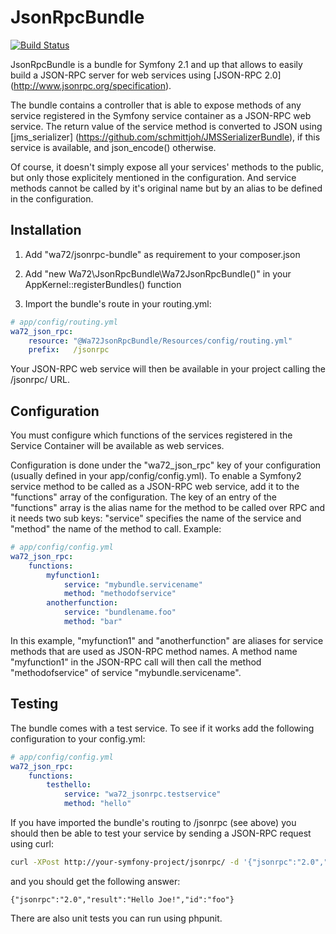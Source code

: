 JsonRpcBundle
=============

[![Build Status](https://secure.travis-ci.org/wasinger/jsonrpc-bundle.png?branch=master)](http://travis-ci.org/wasinger/jsonrpc-bundle)

JsonRpcBundle is a bundle for Symfony 2.1 and up that allows to easily build a JSON-RPC server for web services using [JSON-RPC 2.0] (http://www.jsonrpc.org/specification).

The bundle contains a controller that is able to expose methods of any service registered in the Symfony service container as a JSON-RPC web service. The return value of the service method is converted to JSON using [jms_serializer] (https://github.com/schmittjoh/JMSSerializerBundle), if this service is available, and json_encode() otherwise. 

Of course, it doesn't simply expose all your services' methods to the public, but only those explicitely mentioned in the configuration. And service methods cannot be called by it's original name but by an alias to be defined in the configuration.


Installation
------------

1. Add "wa72/jsonrpc-bundle" as requirement to your composer.json

2. Add "new Wa72\JsonRpcBundle\Wa72JsonRpcBundle()" in your AppKernel::registerBundles() function

3. Import the bundle's route in your routing.yml:

```yaml
# app/config/routing.yml
wa72_json_rpc:
    resource: "@Wa72JsonRpcBundle/Resources/config/routing.yml"
    prefix:   /jsonrpc
```

Your JSON-RPC web service will then be available in your project calling the /jsonrpc/ URL.

Configuration
-------------

You must configure which functions of the services registered in the Service Container will be available as web services.

Configuration is done under the "wa72_json_rpc" key of your configuration (usually defined in your app/config/config.yml).
To enable a Symfony2 service method to be called as a JSON-RPC web service, add it to the "functions" array of the configuration. 
The key of an entry of the "functions" array is the alias name for the method to be called over RPC and it needs two sub keys:
"service" specifies the name of the service and "method" the name of the method to call. Example:

```yaml
# app/config/config.yml
wa72_json_rpc:
    functions:
        myfunction1:
            service: "mybundle.servicename"
            method: "methodofservice"
        anotherfunction:
            service: "bundlename.foo"
            method: "bar"
```

In this example, "myfunction1" and "anotherfunction" are aliases for service methods that are used as JSON-RPC method names.
A method name "myfunction1" in the JSON-RPC call will then call the method "methodofservice" of service "mybundle.servicename".

Testing
-------

The bundle comes with a test service. To see if it works add the following configuration to your config.yml:

```yaml
# app/config/config.yml
wa72_json_rpc:
    functions:
        testhello:
            service: "wa72_jsonrpc.testservice"
            method: "hello"
```

If you have imported the bundle's routing to /jsonrpc (see above) you should then be able to test your service
by sending a JSON-RPC request using curl:

```bash
curl -XPost http://your-symfony-project/jsonrpc/ -d '{"jsonrpc":"2.0","method":"testhello","id":"foo","params":{"name":"Joe"}}'
```

and you should get the following answer:

```
{"jsonrpc":"2.0","result":"Hello Joe!","id":"foo"}
```

There are also unit tests you can run using phpunit.
